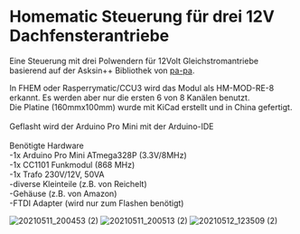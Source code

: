 # Homematic Steuerung für drei 12V Dachfensterantriebe
 
 Eine Steuerung mit drei Polwendern für 12Volt Gleichstromantriebe basierend auf der Asksin++ Bibliothek von <a href="http://https://github.com/pa-pa/AskSinPP">pa-pa</a>.
 
 In FHEM oder Rasperrymatic/CCU3 wird das Modul als HM-MOD-RE-8 erkannt. Es werden aber nur die ersten 6 von 8 Kanälen benutzt.<br>
 Die Platine (160mmx100mm) wurde mit KiCad erstellt und in China gefertigt.<br>
 <br>
 Geflasht wird der Arduino Pro Mini mit der Arduino-IDE<br>
 <br>
 Benötigte Hardware<br>
-1x Arduino Pro Mini ATmega328P (3.3V/8MHz)<br>
-1x CC1101 Funkmodul (868 MHz)<br>
-1x Trafo 230V/12V, 50VA <br>
-diverse Kleinteile (z.B. von Reichelt)<br>
-Gehäuse (z.B. von Amazon)<br>
-FTDI Adapter (wird nur zum Flashen benötigt)<br>

![20210511_200453 (2)](https://user-images.githubusercontent.com/54813823/121245362-3be33280-c8a0-11eb-8381-da3ecbc8c681.jpg)
![20210511_200513 (2)](https://user-images.githubusercontent.com/54813823/121245381-41d91380-c8a0-11eb-9043-20dd7400ecaf.jpg)
![20210512_123509 (2)](https://user-images.githubusercontent.com/54813823/121245059-e149d680-c89f-11eb-8447-cdb9724a8054.jpg)

